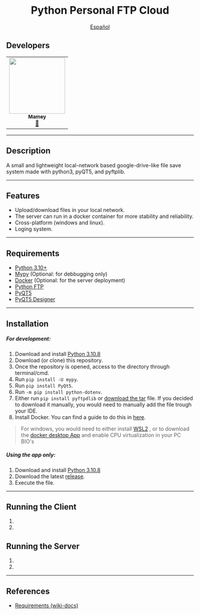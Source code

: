 <p align="center">
    <h1 align="center"/> Python Personal FTP Cloud </h1>
</p>

<p align="center">
    <a href="/docs/readme_es.md"> Español </a>
</p>


## Developers
<table align="center">
<tbody>
<tr>
<td align="center"><a href="https://github.com/ImMamey" rel="nofollow"><img src="https://avatars.githubusercontent.com/u/32584037?v=4" width="150px;" alt="" style="max-width:100%;"><br><sub><b>Mamey</b></sub></a><br><a href="https://github.com/ImMamey/python-personal-cloud-ftp/commits?author=ImMamey" title="Commits"><g-emoji class="g-emoji" alias="book" fallback-src="https://github.githubassets.com/images/icons/emoji/unicode/1f4d6.png">📖</g-emoji></a></td>
</tr>
</tbody>
</table>

---


## Description
 A small and lightweight local-network based google-drive-like file save system made with python3, pyQT5, and pyftplib.


---
## Features
* Upload/download files in your local network.
* The server can run in a docker container for more stability and reliability.
* Cross-platform (windows and linux).
* Loging system.
---


## Requirements
* [Python 3.10+](https://www.python.org/downloads/)
* [Mypy](http://mypy-lang.org/) (Optional: for debbugging only)
* [Docker](https://www.docker.com/) (Optional: for the server deployment)
* [Python FTP](https://github.com/giampaolo/pyftpdlib)
* [PyQT5](https://pypi.org/project/PyQt5/)
* [PyQT5 Designer](https://build-system.fman.io/qt-designer-download)
---
## Installation
##### For development:
1. Download and install [Python 3.10.8](https://www.python.org/downloads/)
2. Download (or clone) this repository.
3. Once the repository is opened, access to the directory through terminal/cmd.
4. Run `pip install -U mypy`.
5. Run `pip install PyQt5`.
6. Run `-m pip install python-dotenv`.
7. Either run `pip install pyftpdlib` or [download the tar](https://pypi.org/project/pyftpdlib/#files) file. If you decided to download it manually, you would need to manually add the file trough your IDE.
8. Install Docker. You can find a guide to do this in [here](https://docs.docker.com/engine/install/ubuntu/). 
>    For windows, you would need to either install [WSL2](https://learn.microsoft.com/en-us/windows/wsl/install) , or to download the [docker desktop App](https://www.docker.com/products/docker-desktop/) and enable CPU virtualization in your PC BIO's
##### Using the app only:
1. Download and install [Python 3.10.8](https://www.python.org/downloads/)
2. Download the latest [release]().
3. Execute the file.


---




## Running the Client
1. 
2. 

## Running the Server
1.
2.

---


## References
* [Requirements (wiki-docs)]()